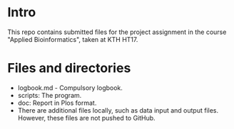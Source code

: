 # Intro
This repo contains submitted files for the project assignment in the course "Applied Bioinformatics", taken at KTH HT17.

# Files and directories
* logbook.md - Compulsory logbook.
* scripts: The program.
* doc: Report in Plos format.
* There are additional files locally, such as data input and output files. However, these files are not pushed to GitHub.
